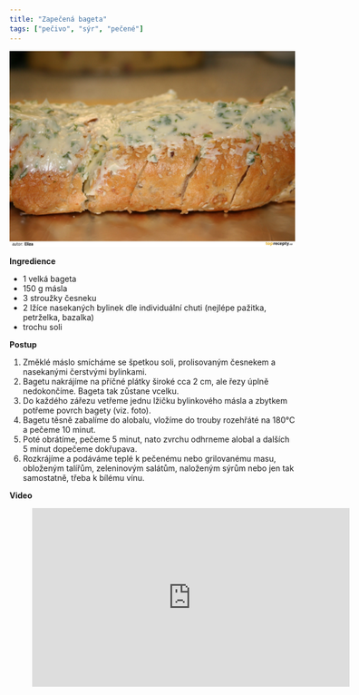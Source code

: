 ```yaml
---
title: "Zapečená bageta"
tags: ["pečivo", "sýr", "pečené"]
---
```


![Zapečená bageta](./images/zapecenaBageta.jpg)

**Ingredience**

- 1 velká bageta
- 150 g másla
- 3 stroužky česneku
- 2 lžíce nasekaných bylinek dle individuální chuti (nejlépe pažitka, petrželka, bazalka)
- trochu soli

**Postup**

1. Změklé máslo smícháme se špetkou soli, prolisovaným česnekem a nasekanými čerstvými bylinkami.
2. Bagetu nakrájíme na příčné plátky široké cca 2 cm, ale řezy úplně nedokončíme. Bageta tak zůstane vcelku.
3. Do každého zářezu vetřeme jednu lžičku bylinkového másla a zbytkem potřeme povrch bagety (viz. foto).
4. Bagetu těsně zabalíme do alobalu, vložíme do trouby rozehřáté na 180°C a pečeme 10 minut.
5. Poté obrátíme, pečeme 5 minut, nato zvrchu odhrneme alobal a dalších 5 minut dopečeme dokřupava.
6. Rozkrájíme a podáváme teplé k pečenému nebo grilovanému masu, obloženým talířům, zeleninovým salátům, naloženým sýrům nebo jen tak samostatně, třeba k bílému vínu.

**Video**

<figure class="video_container">
 <iframe width="560" height="315" src="https://www.youtube.com/embed/ebQr-yScslw" frameborder="0" allow="accelerometer; autoplay; encrypted-media; gyroscope; picture-in-picture" allowfullscreen></iframe>
</figure>
